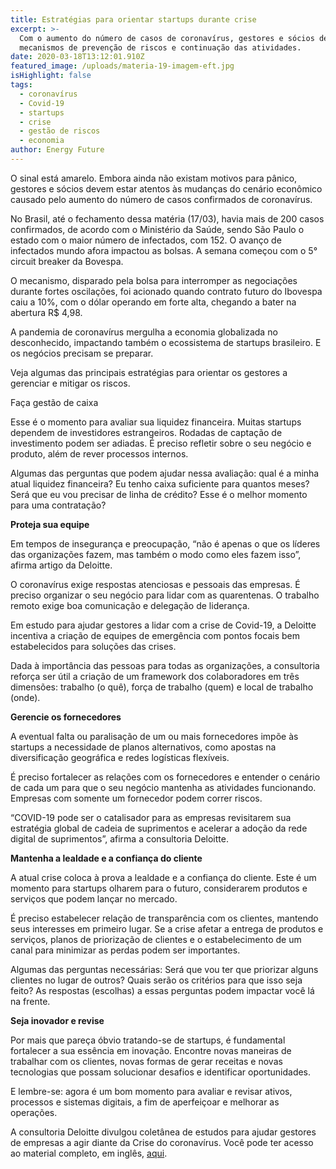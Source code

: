 ```yaml
---
title: Estratégias para orientar startups durante crise
excerpt: >-
  Com o aumento do número de casos de coronavírus, gestores e sócios devem criar
  mecanismos de prevenção de riscos e continuação das atividades.
date: 2020-03-18T13:12:01.910Z
featured_image: /uploads/materia-19-imagem-eft.jpg
isHighlight: false
tags:
  - coronavírus
  - Covid-19
  - startups
  - crise
  - gestão de riscos
  - economia
author: Energy Future
---
```

O sinal está amarelo. Embora ainda não existam motivos para pânico, gestores e sócios devem estar atentos às mudanças do cenário econômico causado pelo aumento do número de casos confirmados de coronavírus.

No Brasil, até o fechamento dessa matéria (17/03), havia mais de 200 casos confirmados, de acordo com o Ministério da Saúde, sendo São Paulo o estado com o maior número de infectados, com 152. 	O avanço de infectados mundo afora impactou as bolsas. A semana começou com o 5° circuit breaker da Bovespa. 

O mecanismo, disparado pela bolsa para interromper as negociações durante fortes oscilações, foi acionado quando contrato futuro do Ibovespa caiu a 10%, com o dólar operando em forte alta, chegando a bater na abertura R$ 4,98.

A pandemia de coronavírus mergulha a economia globalizada no desconhecido, impactando também o ecossistema de startups brasileiro. E os negócios precisam se preparar.  	

Veja algumas das principais estratégias para orientar os gestores a gerenciar e mitigar os riscos. 

Faça gestão de caixa 	

Esse é o momento para avaliar sua liquidez financeira. Muitas startups dependem de investidores estrangeiros. Rodadas de captação de investimento podem ser adiadas. É preciso refletir sobre o seu negócio e produto, além de rever processos internos.	

Algumas das perguntas que podem ajudar nessa avaliação: qual é a minha atual liquidez financeira? Eu tenho caixa suficiente para quantos meses? Será que eu vou precisar de linha de crédito? Esse é o melhor momento para uma contratação?



**Proteja sua equipe**

Em tempos de insegurança e preocupação, “não é apenas o que os líderes das organizações fazem, mas também o modo como eles fazem isso”, afirma artigo da Deloitte.  	

O coronavírus exige respostas atenciosas e pessoais das empresas. É preciso organizar o seu negócio para lidar com as quarentenas. O trabalho remoto exige boa comunicação e delegação de liderança.	

Em estudo para ajudar gestores a lidar com a crise de Covid-19, a Deloitte incentiva a criação de equipes de emergência com pontos focais bem estabelecidos para soluções das crises. 

Dada à importância das pessoas para todas as organizações, a consultoria reforça ser útil a criação de um framework dos colaboradores em três dimensões: trabalho (o quê), força de trabalho (quem) e local de trabalho (onde).



**Gerencie os fornecedores**

A eventual falta ou paralisação de um ou mais fornecedores impõe às startups a necessidade de planos alternativos, como apostas na diversificação geográfica e redes logísticas flexíveis. 	

É preciso fortalecer as relações com os fornecedores e entender o cenário de cada um para que o seu negócio mantenha as atividades funcionando. Empresas com somente um fornecedor podem correr riscos. 

“COVID-19 pode ser o catalisador para as empresas revisitarem sua estratégia global de cadeia de suprimentos e acelerar a adoção da rede digital de suprimentos”, afirma a consultoria Deloitte.



**Mantenha a lealdade e a confiança do cliente**

A atual crise coloca à prova a lealdade e a confiança do cliente. Este é um momento para startups olharem para o futuro, considerarem produtos e serviços que podem lançar no mercado. 	

É preciso estabelecer relação de transparência com os clientes, mantendo seus interesses em primeiro lugar. Se a crise afetar a entrega de produtos e serviços, planos de priorização de clientes e o estabelecimento de um canal para minimizar as perdas podem ser importantes.

Algumas das perguntas necessárias: Será que vou ter que priorizar alguns clientes no lugar de outros? Quais serão os critérios para que isso seja feito? As respostas (escolhas) a essas perguntas podem impactar você lá na frente. 



**Seja inovador e revise**

Por mais que pareça óbvio tratando-se de startups, é fundamental fortalecer a sua essência em inovação. Encontre novas maneiras de trabalhar com os clientes, novas formas de gerar receitas e novas tecnologias que possam solucionar desafios e identificar oportunidades. 	

E lembre-se: agora é um bom momento para avaliar e revisar ativos, processos e sistemas digitais, a fim de aperfeiçoar e melhorar as operações.

A consultoria Deloitte divulgou coletânea de estudos para ajudar gestores de empresas a agir diante da Crise do coronavírus. Você pode ter acesso ao material completo, em inglês, [aqui](https://www2.deloitte.com/global/en/pages/about-deloitte/topics/combating-covid-19-with-resilience.html?icid=covid-19_dcom_home-page_desktop).